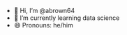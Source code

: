 - 👋 Hi, I’m @abrown64
- 🌱 I’m currently learning data science
- 😄 Pronouns: he/him

<!---
abrown64/abrown64 is a ✨ special ✨ repository because its `README.md` (this file) appears on your GitHub profile.
You can click the Preview link to take a look at your changes.
--->
